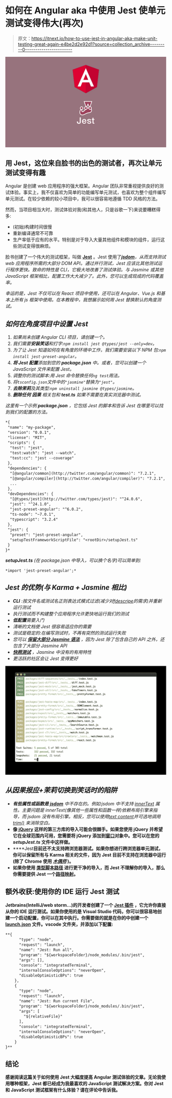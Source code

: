 # 如何在 Angular aka 中使用 Jest 使单元测试变得伟大(再次)

> 原文：<https://itnext.io/how-to-use-jest-in-angular-aka-make-unit-testing-great-again-e4be2d2e92d1?source=collection_archive---------0----------------------->

![](img/268db7a34a401093ac8ba0b1f1564adf.png)

## 用 Jest，这位来自脸书的出色的测试者，再次让单元测试变得有趣

Angular 是创建 web 应用程序的强大框架。Angular 团队非常重视提供良好的测试体验。事实上，我不仅喜欢为简单的功能编写单元测试，也喜欢为整个组件编写单元测试。在较少依赖的较小项目中，我可以很容易地遵循 TDD 风格的方法。

然而，当项目相当大时，测试体验对我(和其他人，只是谷歌一下)来说要糟糕得多:

*   (初始)构建时间很慢
*   重新编译通常不可靠
*   生产率低于应有的水平。特别是对于导入大量其他组件和模块的组件，运行这些测试变得很麻烦。

脸书创建了一个伟大的测试框架，叫做 [**Jest**](https://jestjs.io/) 。Jest 使用了[***jsdom***](https://github.com/jsdom/jsdom)*，从而支持测试 web 应用程序所需的大部分 DOM API。通过并行测试，Jest 应该比其他测试运行程序更快。致命的特性是 CLI，它极大地改善了测试体验。与 Jasmine 或其他 JavaScript 框架相比，配置工作大大减少了。此外，您可以生成现成的代码覆盖率。*

*幸运的是，Jest 不仅可以在 React 项目中使用，还可以在 Angular、Vue.js 和基本上所有 js 框架中使用。在本教程中，我想展示如何用 Jest 替换默认的角度测试。*

## *如何在角度项目中设置 Jest*

1.  *如果尚未创建 Angular CLI 项目，请创建一个。*
2.  *我们需要**安装笑话**和打字:`npm install jest @types/jest --only=dev`。*
3.  *为了让 Jest 知道如何在有角度的环境中工作，我们需要安装以下 NPM 包:`npm install jest-preset-angular`。*
4.  ***将 Jest 配置**添加到您的 **package.json** 中。或者，您可以创建一个 JavaScript 文件来配置 Jest。*
5.  *调整你的测试脚本:用 Jest 命令替换任何`ng test`用法。*
6.  *将`tsconfig.json`文件中的`"jasmine"`替换为`"jest"`。*
7.  ***去除茉莉**及其类型:`npm uninstall jasmine @types/jasmine`。*
8.  ***删除任何** ***因果*** 相关包和 **test.ts** 如果不需要在真实浏览器中测试。*

*这里有一个示例 **package.json** ，它包括 Jest 的脚本和告诉 Jest 在哪里可以找到我们的配置的方法。*

```
*{
 "name": "my-package",
 "version": "0.0.1",
 "license": "MIT",
 "scripts": {
  "test": "jest",
  "test:watch": "jest --watch",
  "test:cc": "jest --coverage"
 },
 "dependencies": {
  "[@angular/common](http://twitter.com/angular/common)": "7.2.1",
  "[@angular/compiler](http://twitter.com/angular/compiler)": "7.2.1",
  ...
 },
 "devDependencies": {
  "[@types/jest](http://twitter.com/types/jest)": "^24.0.6",
  "jest": "^24.1.0",
  "jest-preset-angular": "^6.0.2",
  "ts-node": "~7.0.1",
  "typescript": "3.2.4"
 },
 "jest": {
  "preset": "jest-preset-angular",
  "setupTestFrameworkScriptFile": "<rootDir>/setupJest.ts"
 }
}*
```

***setupJest.ts** (在 *package.json* 中导入，可以换个名字)可以简单到:*

```
*import 'jest-preset-angular';*
```

## *Jest 的优势(与 Karma + Jasmine 相比)*

*   ***CLI** :按文件名或测试名正则表达式模式过滤(减少对[*fdescripe*](https://jasmine.github.io/2.1/focused_specs.html)的需求)并重新运行测试*
*   *执行测试而不构建整个应用程序允许更快地运行我们的测试*
*   ***低配置**需要入门*
*   *清晰的文档使 Jest 很容易适应你的需要*
*   *测试是稳定的:在编写测试时，不再有突然的测试运行失败*
*   *您可以 [**保留大部分 Jasmine 语法**](https://jestjs.io/docs/en/migration-guide) ，因为 Jest 除了包含自己的 API 之外，还包含了大部分 Jasmine API*
*   *[**快照测试**](https://jestjs.io/docs/en/snapshot-testing) ，Jasmine 中没有的有用特性*
*   *更活跃的社区会让 Jest 变得更好*

*![](img/a137479888771245a1bcf09d487d5297.png)*

## *从因果报应+茉莉切换到笑话时的陷阱*

*   ***有些属性或函数是** [**jsdom**](https://github.com/jsdom/jsdom) 中不存在的。例如:jsdom 中不支持 [*innerText*](https://developer.mozilla.org/en-US/docs/Web/API/HTMLElement/innerText) 属性。主要问题是 innerText(像其他一些属性和函数一样)依赖布局引擎来指导，而 jsdom 没有布局引擎。相反，您可以使用[*text content*](https://developer.mozilla.org/en-US/docs/Web/API/Node/textContent)*并可选地调用 [trim()](https://developer.mozilla.org/en-US/docs/Web/JavaScript/Reference/Global_Objects/String/Trim) 来消除空白。**
*   **像 [jQuery](https://jquery.com/) 这样的第三方库的导入可能会很棘手。如果您使用 jQuery 并希望它在全球范围内可用，您需要将 jQuery 添加到[窗口](https://developer.mozilla.org/en-US/docs/Web/API/Window)对象中。您可以在您的 *setupJest.ts* 文件中这样做。**
*   ****Jest**目前还不太支持跨浏览器测试。如果你想进行跨浏览器单元测试，你可以保留所有与 Karma 相关的文件，因为 Jest 目前不支持在浏览器中运行(除了 Chrome 使用 [*木偶师*](https://github.com/GoogleChrome/puppeteer) )。**
*   **如果你使用 [**类型脚本路径**](https://netbasal.com/sexier-imports-in-typescript-e3c645bdd3c6) **进行更干净的导入，而 Jest 不理解你的导入**，那么你需要提供 Jest 一个[路径映射](https://kulshekhar.github.io/ts-jest/user/config/#paths-mapping)。**

## **额外收获:使用你的 IDE 运行 Jest 测试**

****Jetbrains**(**IntelliJ/web storm**…)的开发者创建了一个 [**Jest 插件**](https://www.jetbrains.com/help/idea/running-unit-tests-on-jest.html) ，它允许你直接从你的 IDE 运行测试。如果你使用的是 **Visual Studio 代码**，你可以很容易地**创建一个启动配置**，你可以在其中执行。你需要做的就是在你的**中创建一个 [**launch.json**](https://code.visualstudio.com/docs/editor/debugging#_launch-configurations) 文件。vscode** 文件夹，并添加以下配置:**

```
**{
      "type": "node",
      "request": "launch",
      "name": "Jest: Run all",
      "program": "${workspaceFolder}/node_modules/.bin/jest",
      "args": [],
      "console": "integratedTerminal",
      "internalConsoleOptions": "neverOpen",
      "disableOptimisticBPs": true
    },
    {
      "type": "node",
      "request": "launch",
      "name": "Jest: Run current File",
      "program": "${workspaceFolder}/node_modules/.bin/jest",
      "args": [
        "${relativeFile}"
      ],
      "console": "integratedTerminal",
      "internalConsoleOptions": "neverOpen",
      "disableOptimisticBPs": true
    }
}**
```

## **结论**

**感谢阅读这篇关于如何使用 Jest 大幅度提高 Angular 测试体验的文章。无论我使用哪种框架，Jest 都已经成为我最喜欢的 JavaScript 测试解决方案。你对 Jest 和 JavaScript 测试框架有什么体验？请在评论中告诉我。**
